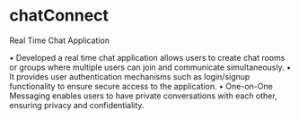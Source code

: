 # chatConnect
Real Time Chat Application

• Developed a real time chat application allows users to create chat
rooms or groups where multiple users can join and communicate
simultaneously.
• It provides user authentication mechanisms such as login/signup
functionality to ensure secure access to the application.
• One-on-One Messaging enables users to have private conversations
with each other, ensuring privacy and confidentiality.
